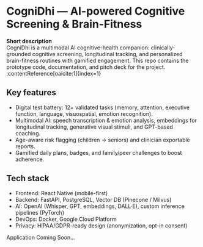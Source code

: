 # CogniDhi — AI-powered Cognitive Screening & Brain-Fitness

**Short description**  
CogniDhi is a multimodal AI cognitive-health companion: clinically-grounded cognitive screening, longitudinal tracking, and personalized brain-fitness routines with gamified engagement. This repo contains the prototype code, documentation, and pitch deck for the project. :contentReference[oaicite:1]{index=1}

## Key features
- Digital test battery: 12+ validated tasks (memory, attention, executive function, language, visuospatial, emotion recognition).  
- Multimodal AI: speech transcription & emotion analysis, embeddings for longitudinal tracking, generative visual stimuli, and GPT-based coaching.  
- Age-aware risk flagging (children → seniors) and clinician exportable reports.  
- Gamified daily plans, badges, and family/peer challenges to boost adherence.

## Tech stack
- Frontend: React Native (mobile-first)  
- Backend: FastAPI, PostgreSQL, Vector DB (Pinecone / Milvus)  
- AI: OpenAI (Whisper, GPT, embeddings, DALL·E), custom inference pipelines (PyTorch)  
- DevOps: Docker, Google Cloud Platform  
- Privacy: HIPAA/GDPR-ready design (anonymization, opt-in consent)

Application Coming Soon...
